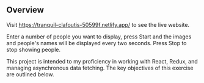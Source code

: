 ## Overview


Visit https://tranquil-clafoutis-50599f.netlify.app/ to see the live website.



Enter a number of people you want to display, press Start and the images and people's names will be displayed every two seconds. Press Stop to stop showing people.



This project is intended to my proficiency in working with React, Redux, and managing asynchronous data fetching. The key objectives of this exercise are outlined below.



 
 
